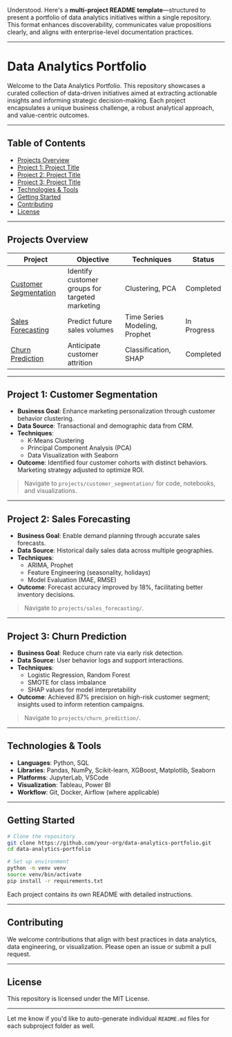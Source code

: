 Understood. Here's a **multi-project README template**—structured to present a portfolio of data analytics initiatives within a single repository. This format enhances discoverability, communicates value propositions clearly, and aligns with enterprise-level documentation practices.

---

# **Data Analytics Portfolio**

Welcome to the Data Analytics Portfolio. This repository showcases a curated collection of data-driven initiatives aimed at extracting actionable insights and informing strategic decision-making. Each project encapsulates a unique business challenge, a robust analytical approach, and value-centric outcomes.

---

## **Table of Contents**

- [Projects Overview](#projects-overview)  
- [Project 1: Project Title](#project-1-project-title)  
- [Project 2: Project Title](#project-2-project-title)  
- [Project 3: Project Title](#project-3-project-title)  
- [Technologies & Tools](#technologies--tools)  
- [Getting Started](#getting-started)  
- [Contributing](#contributing)  
- [License](#license)

---

## **Projects Overview**

| Project | Objective | Techniques | Status |
|--------|-----------|------------|--------|
| [Customer Segmentation](#project-1-customer-segmentation) | Identify customer groups for targeted marketing | Clustering, PCA | Completed |
| [Sales Forecasting](#project-2-sales-forecasting) | Predict future sales volumes | Time Series Modeling, Prophet | In Progress |
| [Churn Prediction](#project-3-churn-prediction) | Anticipate customer attrition | Classification, SHAP | Completed |

---

## **Project 1: Customer Segmentation**

- **Business Goal**: Enhance marketing personalization through customer behavior clustering.  
- **Data Source**: Transactional and demographic data from CRM.  
- **Techniques**:  
  - K-Means Clustering  
  - Principal Component Analysis (PCA)  
  - Data Visualization with Seaborn  
- **Outcome**: Identified four customer cohorts with distinct behaviors. Marketing strategy adjusted to optimize ROI.

> Navigate to `projects/customer_segmentation/` for code, notebooks, and visualizations.

---

## **Project 2: Sales Forecasting**

- **Business Goal**: Enable demand planning through accurate sales forecasts.  
- **Data Source**: Historical daily sales data across multiple geographies.  
- **Techniques**:  
  - ARIMA, Prophet  
  - Feature Engineering (seasonality, holidays)  
  - Model Evaluation (MAE, RMSE)  
- **Outcome**: Forecast accuracy improved by 18%, facilitating better inventory decisions.

> Navigate to `projects/sales_forecasting/`.

---

## **Project 3: Churn Prediction**

- **Business Goal**: Reduce churn rate via early risk detection.  
- **Data Source**: User behavior logs and support interactions.  
- **Techniques**:  
  - Logistic Regression, Random Forest  
  - SMOTE for class imbalance  
  - SHAP values for model interpretability  
- **Outcome**: Achieved 87% precision on high-risk customer segment; insights used to inform retention campaigns.

> Navigate to `projects/churn_prediction/`.

---

## **Technologies & Tools**

- **Languages**: Python, SQL  
- **Libraries**: Pandas, NumPy, Scikit-learn, XGBoost, Matplotlib, Seaborn  
- **Platforms**: JupyterLab, VSCode  
- **Visualization**: Tableau, Power BI  
- **Workflow**: Git, Docker, Airflow (where applicable)

---

## **Getting Started**

```bash
# Clone the repository
git clone https://github.com/your-org/data-analytics-portfolio.git
cd data-analytics-portfolio

# Set up environment
python -m venv venv
source venv/bin/activate
pip install -r requirements.txt
```

Each project contains its own README with detailed instructions.

---

## **Contributing**

We welcome contributions that align with best practices in data analytics, data engineering, or visualization. Please open an issue or submit a pull request.

---

## **License**

This repository is licensed under the MIT License.

---

Let me know if you'd like to auto-generate individual `README.md` files for each subproject folder as well.
